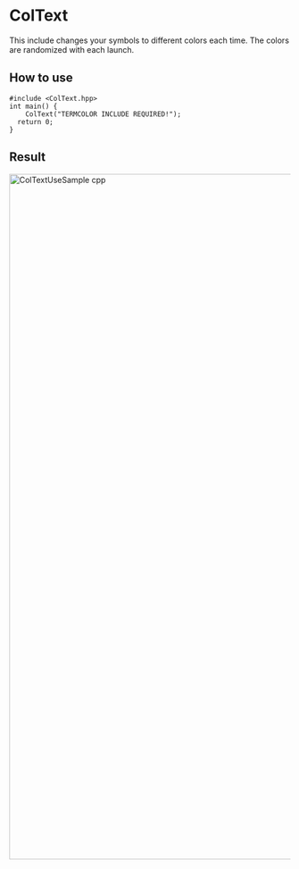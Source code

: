 # ColText

This include changes your symbols to different colors each time. The colors are randomized with each launch.

## How to use

```
#include <ColText.hpp>
int main() {
    ColText("TERMCOLOR INCLUDE REQUIRED!");
  return 0;
}
```

## Result
<img width="2080" height="1228" alt="ColTextUseSample cpp" src="https://github.com/user-attachments/assets/edaaeedb-415d-4e70-ba3c-45ed2f251f20" />

